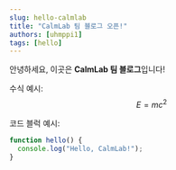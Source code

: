 ```yaml
---
slug: hello-calmlab
title: "CalmLab 팀 블로그 오픈!"
authors: [uhmppi1]
tags: [hello]
---
```


안녕하세요, 이곳은 **CalmLab 팀 블로그**입니다!

수식 예시:
$$
E = mc^2
$$

코드 블럭 예시:

```js
function hello() {
  console.log("Hello, CalmLab!");
}